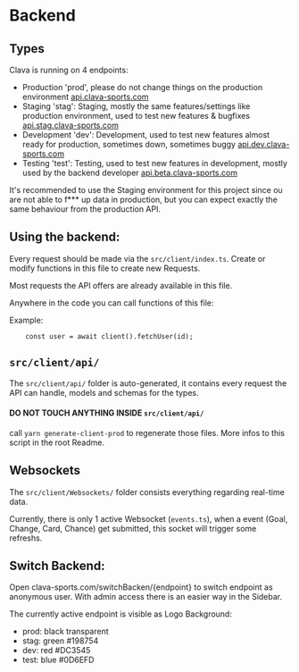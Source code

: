 # Backend

## Types

Clava is running on 4 endpoints:
- Production 'prod', please do not change things on the production environment [api.clava-sports.com](https://api.clava-sports.com/docs)
- Staging 'stag': Staging, mostly the same features/settings like production environment, used to test new features & bugfixes [api.stag.clava-sports.com](https://api.stag.clava-sports.com/docs)
- Development 'dev': Development, used to test new features almost ready for production, sometimes down, sometimes buggy [api.dev.clava-sports.com](https://api.dev.clava-sports.com/docs)
- Testing 'test': Testing, used to test new features in development, mostly used by the backend developer [api.beta.clava-sports.com](https://api.beta.clava-sports.com/docs)

It's recommended to use the Staging environment for this project since ou are not able to f*** up data in production, but you can expect exactly the same behaviour from the production API.  

## Using the backend:

Every request should be made via the `src/client/index.ts`. Create or modify functions in this file to create new Requests. 

Most requests the API offers are already available in this file.

Anywhere in the code you can call functions of this file:

Example:
```
    const user = await client().fetchUser(id);
```

## `src/client/api/`

The `src/client/api/` folder is auto-generated, it contains every request the API can handle, models and schemas for the types.

#### DO NOT TOUCH ANYTHING INSIDE `src/client/api/`

call `yarn generate-client-prod` to regenerate those files. More infos to this script in the root Readme.

## Websockets

The `src/client/Websockets/` folder consists everything regarding real-time data. 

Currently, there is only 1 active Websocket (`events.ts`), when a event (Goal, Change, Card, Chance) get submitted, this socket will trigger some refreshs.

## Switch Backend:

Open clava-sports.com/switchBacken/{endpoint} to switch endpoint as anonymous user.
With admin access there is an easier way in the Sidebar.

The currently active endpoint is visible as Logo Background:

- prod: black transparent
- stag: green #198754
- dev: red #DC3545
- test: blue #0D6EFD


